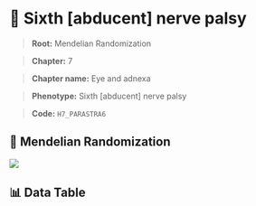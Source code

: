 # 🧪 Sixth [abducent] nerve palsy

> **Root:** Mendelian Randomization

> **Chapter:** 7  

> **Chapter name:** Eye and adnexa

> **Phenotype:** Sixth [abducent] nerve palsy  

> **Code:** `H7_PARASTRA6`

## 🧬 Mendelian Randomization  

<img src="/MR/Figures/Forward/H7_PARASTRA6.png"/>

## 📊 Data Table

<CsvTableMRF src="/MR/Data/Forward/H7_PARASTRA6.csv"/>

